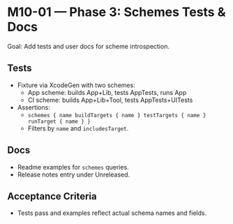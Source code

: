 # M10-01 — Phase 3: Schemes Tests & Docs

Goal: Add tests and user docs for scheme introspection.

## Tests

- Fixture via XcodeGen with two schemes:
  - App scheme: builds App+Lib, tests AppTests, runs App
  - CI scheme: builds App+Lib+Tool, tests AppTests+UITests
- Assertions:
  - `schemes { name buildTargets { name } testTargets { name } runTarget { name } }`
  - Filters by `name` and `includesTarget`.

## Docs

- Readme examples for `schemes` queries.
- Release notes entry under Unreleased.

## Acceptance Criteria

- Tests pass and examples reflect actual schema names and fields.


